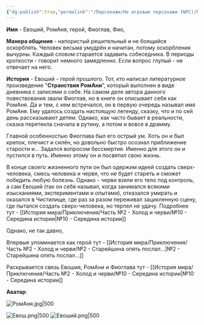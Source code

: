 ```yaml
---
{"dg-publish":true,"permalink":"/Персонажи/Не игровые персонажи (NPC)/NPC/Северный земли/Евоший/","noteIcon":"","created":"2025-09-09T20:36:46.322+03:00","updated":"2025-09-09T12:36:50.116+03:00"}
---
```




**Имя** - Евоший, РомАня, герой, Фиоглав, Фио, 

**Манера общения** - напористый решительный и не боящийся оскорблять. Человек весьма умудрён и начитан, потому оскорбления вычурны. Каждый словом старается задавить собеседника. В периоды кроткости - говорит немного замедленно. Если вопрос глупый - не отвечает на него. 

**История** - Евоший - герой прошлого. Тот, кто написал литературное произведение "**Странствия РомАни**", который выполнен в виде дневника с записями о себе. На самом деле автора данного повествования звали Фиоглав, но в книге он описывает себя как РомАня. Да и тем, с кем встречался, он в первую очередь называл имя РомАня. Ему удалось создать настоящую легенду, сказку, что и по сей день рассказывают детям. Однако, как часто бывает в реальности, сказка перетекла сначала в рутину, а потом и вовсе в драмму. 

Главной особенностью Фиоглава был его острый ум. Хоть он и был крепок, плечист и силён, но довольно быстро осознал приближение старости и... Задался вопросом бессмертия. Именно для этого он и пустился в путь. Именно этому он и посвятил свою жизнь. 

В конце своего жизненного пути он был одержим идеей создать сверх-человека, смесь человека и червя, что не будет стареть и сможет победить любую болезнь. Однако - черви взяли его тело под контроль, а сам Евоший (так он себя называл, когда занимался всякими изысканиями, экспериментами и опытами), отказался умирать и оказался в Чистилище, где раз за разом переживал зацикленную сцену, где пытался создать сверх-человека, но терпел не удачу. Подробнее тут - [[История мира/Приключения/Часть №2 - Холод и черви/№10 - Середина истории\|№10 - Середина истории]]

Однако, не так давно, 

Впервые упоминается как герой тут - [[История мира/Приключения/Часть №2 - Холод и черви/№2 - Старейшина опять послал…\|№2 - Старейшина опять послал…]]

Раскрывается связь Евошия, РомАни и Фиоглава тут - [[История мира/Приключения/Часть №2 - Холод и черви/№10 - Середина истории\|№10 - Середина истории]]



**Аватар**:

![РомАня.jpg|500](/img/user/system/img/NPC/%D0%A1%D0%B5%D0%B2%D0%B5%D1%80%D0%BD%D1%8B%D0%B5%20%D0%B7%D0%B5%D0%BC%D0%BB%D0%B8/%D0%9F%D0%B5%D1%87%D0%BE%D1%80%D0%B0/%D0%A0%D0%BE%D0%BC%D0%90%D0%BD%D1%8F.jpg)

![Евош.png|500](/img/user/system/img/%D0%9C%D0%BE%D0%BD%D1%81%D1%82%D1%80%D1%8B/%D0%A1%D0%B5%D0%B2%D0%B5%D1%80/%D0%95%D0%B2%D0%BE%D1%88.png)
![Евоший.png|500](/img/user/system/img/%D0%9C%D0%BE%D0%BD%D1%81%D1%82%D1%80%D1%8B/%D0%A1%D0%B5%D0%B2%D0%B5%D1%80/%D0%95%D0%B2%D0%BE%D1%88%D0%B8%D0%B9.png)